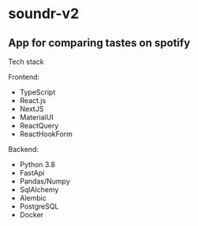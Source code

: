 # soundr-v2
## App for comparing tastes on spotify
Tech stack

Frontend:
- TypeScript
- React.js
- NextJS
- MaterialUI
- ReactQuery
- ReactHookForm

Backend:
- Python 3.8 
- FastApi
- Pandas/Numpy
- SqlAlchemy
- Alembic
- PostgreSQL
- Docker
